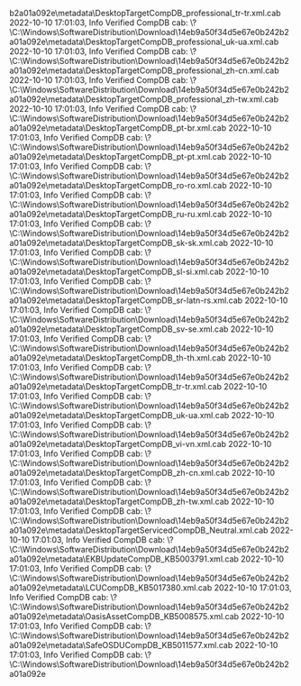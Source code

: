 b2a01a092e\metadata\DesktopTargetCompDB_professional_tr-tr.xml.cab
2022-10-10 17:01:03, Info                         Verified CompDB cab: \\?\C:\Windows\SoftwareDistribution\Download\14eb9a50f34d5e67e0b242b2a01a092e\metadata\DesktopTargetCompDB_professional_uk-ua.xml.cab
2022-10-10 17:01:03, Info                         Verified CompDB cab: \\?\C:\Windows\SoftwareDistribution\Download\14eb9a50f34d5e67e0b242b2a01a092e\metadata\DesktopTargetCompDB_professional_zh-cn.xml.cab
2022-10-10 17:01:03, Info                         Verified CompDB cab: \\?\C:\Windows\SoftwareDistribution\Download\14eb9a50f34d5e67e0b242b2a01a092e\metadata\DesktopTargetCompDB_professional_zh-tw.xml.cab
2022-10-10 17:01:03, Info                         Verified CompDB cab: \\?\C:\Windows\SoftwareDistribution\Download\14eb9a50f34d5e67e0b242b2a01a092e\metadata\DesktopTargetCompDB_pt-br.xml.cab
2022-10-10 17:01:03, Info                         Verified CompDB cab: \\?\C:\Windows\SoftwareDistribution\Download\14eb9a50f34d5e67e0b242b2a01a092e\metadata\DesktopTargetCompDB_pt-pt.xml.cab
2022-10-10 17:01:03, Info                         Verified CompDB cab: \\?\C:\Windows\SoftwareDistribution\Download\14eb9a50f34d5e67e0b242b2a01a092e\metadata\DesktopTargetCompDB_ro-ro.xml.cab
2022-10-10 17:01:03, Info                         Verified CompDB cab: \\?\C:\Windows\SoftwareDistribution\Download\14eb9a50f34d5e67e0b242b2a01a092e\metadata\DesktopTargetCompDB_ru-ru.xml.cab
2022-10-10 17:01:03, Info                         Verified CompDB cab: \\?\C:\Windows\SoftwareDistribution\Download\14eb9a50f34d5e67e0b242b2a01a092e\metadata\DesktopTargetCompDB_sk-sk.xml.cab
2022-10-10 17:01:03, Info                         Verified CompDB cab: \\?\C:\Windows\SoftwareDistribution\Download\14eb9a50f34d5e67e0b242b2a01a092e\metadata\DesktopTargetCompDB_sl-si.xml.cab
2022-10-10 17:01:03, Info                         Verified CompDB cab: \\?\C:\Windows\SoftwareDistribution\Download\14eb9a50f34d5e67e0b242b2a01a092e\metadata\DesktopTargetCompDB_sr-latn-rs.xml.cab
2022-10-10 17:01:03, Info                         Verified CompDB cab: \\?\C:\Windows\SoftwareDistribution\Download\14eb9a50f34d5e67e0b242b2a01a092e\metadata\DesktopTargetCompDB_sv-se.xml.cab
2022-10-10 17:01:03, Info                         Verified CompDB cab: \\?\C:\Windows\SoftwareDistribution\Download\14eb9a50f34d5e67e0b242b2a01a092e\metadata\DesktopTargetCompDB_th-th.xml.cab
2022-10-10 17:01:03, Info                         Verified CompDB cab: \\?\C:\Windows\SoftwareDistribution\Download\14eb9a50f34d5e67e0b242b2a01a092e\metadata\DesktopTargetCompDB_tr-tr.xml.cab
2022-10-10 17:01:03, Info                         Verified CompDB cab: \\?\C:\Windows\SoftwareDistribution\Download\14eb9a50f34d5e67e0b242b2a01a092e\metadata\DesktopTargetCompDB_uk-ua.xml.cab
2022-10-10 17:01:03, Info                         Verified CompDB cab: \\?\C:\Windows\SoftwareDistribution\Download\14eb9a50f34d5e67e0b242b2a01a092e\metadata\DesktopTargetCompDB_vi-vn.xml.cab
2022-10-10 17:01:03, Info                         Verified CompDB cab: \\?\C:\Windows\SoftwareDistribution\Download\14eb9a50f34d5e67e0b242b2a01a092e\metadata\DesktopTargetCompDB_zh-cn.xml.cab
2022-10-10 17:01:03, Info                         Verified CompDB cab: \\?\C:\Windows\SoftwareDistribution\Download\14eb9a50f34d5e67e0b242b2a01a092e\metadata\DesktopTargetCompDB_zh-tw.xml.cab
2022-10-10 17:01:03, Info                         Verified CompDB cab: \\?\C:\Windows\SoftwareDistribution\Download\14eb9a50f34d5e67e0b242b2a01a092e\metadata\DesktopTargetServicedCompDB_Neutral.xml.cab
2022-10-10 17:01:03, Info                         Verified CompDB cab: \\?\C:\Windows\SoftwareDistribution\Download\14eb9a50f34d5e67e0b242b2a01a092e\metadata\EKBUpdateCompDB_KB5003791.xml.cab
2022-10-10 17:01:03, Info                         Verified CompDB cab: \\?\C:\Windows\SoftwareDistribution\Download\14eb9a50f34d5e67e0b242b2a01a092e\metadata\LCUCompDB_KB5017380.xml.cab
2022-10-10 17:01:03, Info                         Verified CompDB cab: \\?\C:\Windows\SoftwareDistribution\Download\14eb9a50f34d5e67e0b242b2a01a092e\metadata\OasisAssetCompDB_KB5008575.xml.cab
2022-10-10 17:01:03, Info                         Verified CompDB cab: \\?\C:\Windows\SoftwareDistribution\Download\14eb9a50f34d5e67e0b242b2a01a092e\metadata\SafeOSDUCompDB_KB5011577.xml.cab
2022-10-10 17:01:03, Info                         Verified CompDB cab: \\?\C:\Windows\SoftwareDistribution\Download\14eb9a50f34d5e67e0b242b2a01a092e